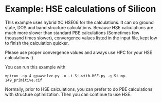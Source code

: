 # Example: HSE calculations of Silicon

This example uses hybrid XC HSE06 for the calculations. It can do ground state, DOS and band structure calculations. Because HSE calculations are much more slower than standard PBE calculations (Sometimes few thousand times slower), convergence values listed in the input file, kept low to finish the calculation quicker. 

Please use proper convergence values and always use HPC for your HSE calculations :)

You can run this example with:

    mpirun -np 4 gpawsolve.py -o -i Si-with-HSE.py -g Si_mp-149_primitive.cif
	
Normally, prior to HSE calculations, you can prefer to do PBE calculations with structure optimization. Then you can continue to use HSE.
